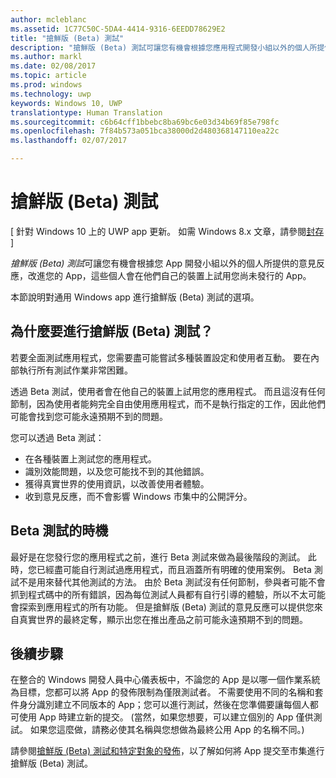 ```yaml
---
author: mcleblanc
ms.assetid: 1C77C50C-5DA4-4414-9316-6EEDD78629E2
title: "搶鮮版 (Beta) 測試"
description: "搶鮮版 (Beta) 測試可讓您有機會根據您應用程式開發小組以外的個人所提供的意見反應，改進您的應用程式，這些個人會在他們自己的裝置上試用您尚未發行的應用程式。"
ms.author: markl
ms.date: 02/08/2017
ms.topic: article
ms.prod: windows
ms.technology: uwp
keywords: Windows 10, UWP
translationtype: Human Translation
ms.sourcegitcommit: c6b64cff1bbebc8ba69bc6e03d34b69f85e798fc
ms.openlocfilehash: 7f84b573a051bca38000d2d480368147110ea22c
ms.lasthandoff: 02/07/2017

---
```

# <a name="beta-testing"></a>搶鮮版 (Beta) 測試

\[ 針對 Windows 10 上的 UWP app 更新。 如需 Windows 8.x 文章，請參閱[封存](http://go.microsoft.com/fwlink/p/?linkid=619132) \]


*搶鮮版 (Beta) 測試*可讓您有機會根據您 App 開發小組以外的個人所提供的意見反應，改進您的 App，這些個人會在他們自己的裝置上試用您尚未發行的 App。

本節說明對通用 Windows app 進行搶鮮版 (Beta) 測試的選項。

## <a name="why-beta-test"></a>為什麼要進行搶鮮版 (Beta) 測試？

若要全面測試應用程式，您需要盡可能嘗試多種裝置設定和使用者互動。 要在內部執行所有測試作業非常困難。

透過 Beta 測試，使用者會在他自己的裝置上試用您的應用程式。 而且這沒有任何節制，因為使用者能夠完全自由使用應用程式，而不是執行指定的工作，因此他們可能會找到您可能永遠預期不到的問題。

您可以透過 Beta 測試：

-   在各種裝置上測試您的應用程式。
-   識別效能問題，以及您可能找不到的其他錯誤。
-   獲得真實世界的使用資訊，以改善使用者體驗。
-   收到意見反應，而不會影響 Windows 市集中的公開評分。

## <a name="when-to-beta-test"></a>Beta 測試的時機

最好是在您發行您的應用程式之前，進行 Beta 測試來做為最後階段的測試。 此時，您已經盡可能自行測試過應用程式，而且涵蓋所有明確的使用案例。 Beta 測試不是用來替代其他測試的方法。 由於 Beta 測試沒有任何節制，參與者可能不會抓到程式碼中的所有錯誤，因為每位測試人員都有自行引導的體驗，所以不太可能會探索到應用程式的所有功能。 但是搶鮮版 (Beta) 測試的意見反應可以提供您來自真實世界的最終定奪，顯示出您在推出產品之前可能永遠預期不到的問題。

## <a name="next-steps"></a>後續步驟

在整合的 Windows 開發人員中心儀表板中，不論您的 App 是以哪一個作業系統為目標，您都可以將 App 的發佈限制為僅限測試者。 不需要使用不同的名稱和套件身分識別建立不同版本的 App；您可以進行測試，然後在您準備要讓每個人都可使用 App 時建立新的提交。 (當然，如果您想要，可以建立個別的 App 僅供測試。 如果您這麼做，請務必使其名稱與您想做為最終公用 App 的名稱不同。)

請參閱[搶鮮版 (Beta) 測試和特定對象的發佈](https://msdn.microsoft.com/library/windows/apps/Mt185377)，以了解如何將 App 提交至市集進行搶鮮版 (Beta) 測試。

 

 





